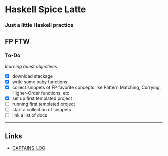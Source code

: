 # Haskell Spice Latte
### Just a little Haskell practice

FP FTW
--------

### To-Do
<i>learning quest objectives</i>
- [x] download stackage
- [x] write some baby functions
- [x] collect snippets of FP favorite concepts like Pattern Matching, Currying, Higher-Order functions, etc
- [x] set up first templated project
- [ ] running first templated project
- [ ] start a collection of snippets
- [ ] link a list of docs

---------
## Links

 - [CAPTAINS_LOG](CAPTAINS_LOG.md)
